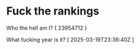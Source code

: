 # Fuck the rankings

Who the hell am I?
{ 23954712 }

What fucking year is it?
[ 2025-03-19T23:36:40Z ]
